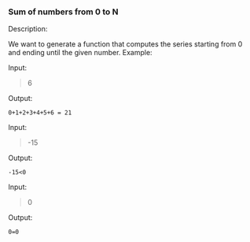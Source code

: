 ### Sum of numbers from 0 to N

Description:

We want to generate a function that computes the series starting from 0 and ending until the given number.
Example:

Input:

> 6

Output:

    0+1+2+3+4+5+6 = 21

Input:

> -15

Output:

    -15<0

Input:

> 0

Output:

    0=0


